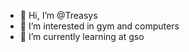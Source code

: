 - 👋 Hi, I’m @Treasys
- 👀 I’m interested in gym and computers
- 🌱 I’m currently learning at gso


<!---
Treasys/Treasys is a ✨ special ✨ repository because its `README.md` (this file) appears on your GitHub profile.
You can click the Preview link to take a look at your changes.
--->
